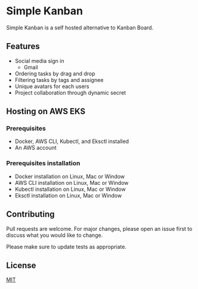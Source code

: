 # Simple Kanban

Simple Kanban is a self hosted alternative to Kanban Board.

## Features
* Social media sign in
  * Gmail
* Ordering tasks by drag and drop
* Filtering tasks by tags and assignee
* Unique avatars for each users
* Project collaboration through dynamic secret


## Hosting on AWS EKS
### Prerequisites
* Docker, AWS CLI, Kubectl, and Eksctl installed
* An AWS account

### Prerequisites installation
* Docker installation on Linux, Mac or Window
* AWS CLI installation on Linux, Mac or Window
* Kubectl installation on Linux, Mac or Window
* Eksctl installation on Linux, Mac or Window



## Contributing
Pull requests are welcome. For major changes, please open an issue first to discuss what you would like to change.

Please make sure to update tests as appropriate.

## License
[MIT](https://choosealicense.com/licenses/mit/)
